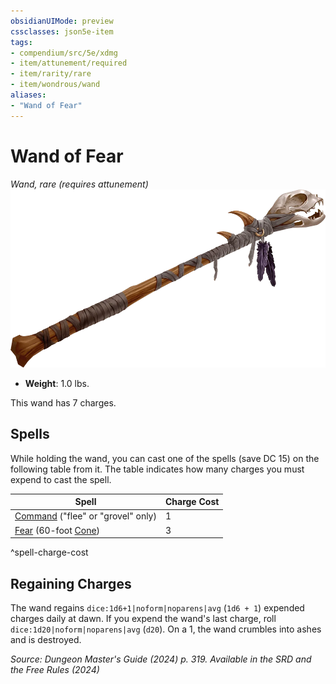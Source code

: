 ```yaml
---
obsidianUIMode: preview
cssclasses: json5e-item
tags:
- compendium/src/5e/xdmg
- item/attunement/required
- item/rarity/rare
- item/wondrous/wand
aliases: 
- "Wand of Fear"
---
```

# Wand of Fear
*Wand, rare (requires attunement)*  
![](/3-Mechanics/CLI/items/img/wand-of-fear.webp#right)

- **Weight**: 1.0 lbs.

This wand has 7 charges.

## Spells

While holding the wand, you can cast one of the spells (save DC 15) on the following table from it. The table indicates how many charges you must expend to cast the spell.

| Spell | Charge Cost |
|-------|-------------|
| [Command](/3-Mechanics/CLI/spells/command-xphb.md) ("flee" or "grovel" only) | 1 |
| [Fear](/3-Mechanics/CLI/spells/fear-xphb.md) (60-foot [Cone](/3-Mechanics/CLI/variant-rules/cone-area-of-effect-xphb.md)) | 3 |
^spell-charge-cost

## Regaining Charges

The wand regains `dice:1d6+1|noform|noparens|avg` (`1d6 + 1`) expended charges daily at dawn. If you expend the wand's last charge, roll `dice:1d20|noform|noparens|avg` (`d20`). On a 1, the wand crumbles into ashes and is destroyed.

*Source: Dungeon Master's Guide (2024) p. 319. Available in the <span title='Systems Reference Document (5.2)'>SRD</span> and the Free Rules (2024)*